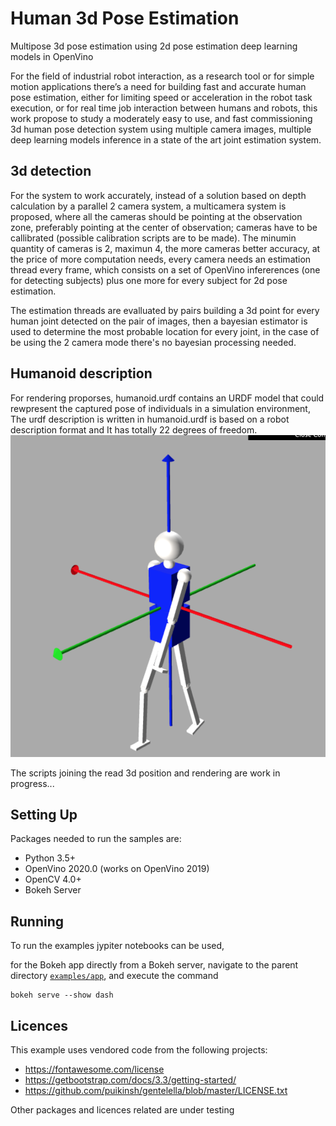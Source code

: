 # Human 3d Pose Estimation
Multipose 3d pose estimation using 2d pose estimation deep learning models in OpenVino

For the field of industrial robot interaction, as a research tool or for simple motion applications there’s a need for building fast and accurate human pose estimation, either for limiting speed or acceleration in the robot task execution, or for real time job interaction between humans and robots, this work propose to study a moderately easy to use, and fast commissioning 3d human pose detection system using multiple camera images, multiple deep learning models inference in a state of the art joint estimation system.

## 3d detection
For the system to work accurately, instead of a solution based on depth calculation by a parallel 2 camera system, a multicamera system is proposed, where all the cameras should be pointing at the observation zone, preferably pointing at the center of observation; cameras have to be callibrated (possible calibration scripts are to be made). The minumin quantity of cameras is 2, maximun 4, the more cameras better accuracy, at the price of more computation needs, every camera needs an estimation thread every frame, which consists on a set of OpenVino infererences (one for detecting subjects) plus one more for every subject for 2d pose estimation.

The estimation threads are evalluated by pairs building a 3d point for every human joint detected on the pair of images, then a bayesian estimator is used to determine the most probable location for every joint, in the case of be using the 2 camera mode there's no bayesian processing needed.

## Humanoid description
For rendering proporses, humanoid.urdf contains an URDF model that could rewpresent the captured pose of individuals in a simulation environment, The urdf description is written in humanoid.urdf is based on a robot description format and It has totally 22 degrees of freedom.
![Image not rendered](images/URDF1.png)

The scripts joining the read 3d position and rendering are work in progress...

## Setting Up
Packages needed to run the samples are:
- Python 3.5+
- OpenVino 2020.0 (works on OpenVino 2019)
- OpenCV 4.0+
- Bokeh Server


## Running
To run the examples jypiter notebooks can be used,

for the Bokeh app directly from a Bokeh server, navigate to the parent directory
[`examples/app`](https://github.com/bokeh/bokeh/tree/master/examples/app),
and execute the command

    bokeh serve --show dash

## Licences

This example uses vendored code from the following projects:

* https://fontawesome.com/license
* https://getbootstrap.com/docs/3.3/getting-started/
* https://github.com/puikinsh/gentelella/blob/master/LICENSE.txt

Other packages and licences related are under testing 